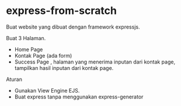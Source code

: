 # express-from-scratch

Buat website yang dibuat dengan framework expressjs.

Buat 3 Halaman.
- Home Page
- Kontak Page (ada form)
- Success Page , halaman yang menerima inputan dari kontak page, tampilkan hasil inputan dari kontak page.

Aturan 
- Gunakan View Engine EJS.
- Buat express tanpa menggunakan express-generator
